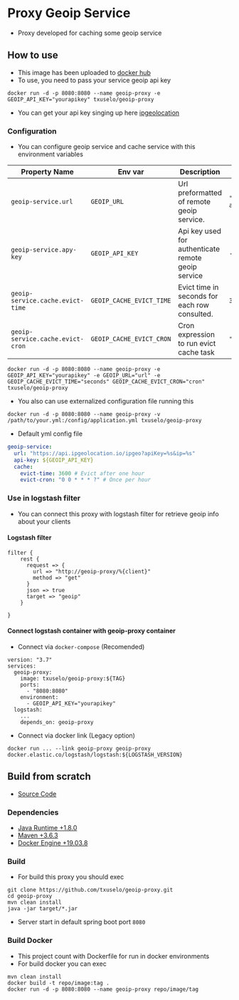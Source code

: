 # Proxy Geoip Service
* Proxy developed for caching some geoip service

## How to use
* This image has been uploaded to [docker hub](https://hub.docker.com/repository/docker/txuselo/geoip-proxy)
* To use, you need to pass your service geoip api key
```
docker run -d -p 8080:8080 --name geoip-proxy -e GEOIP_API_KEY="yourapikey" txuselo/geoip-proxy
```
* You can get your api key singing up here [ipgeolocation](https://app.ipgeolocation.io/)

### Configuration
* You can configure geoip service and cache service with this environment variables

|          Property Name           |         Env var          |                    Description                     |                     Default Value                      |
|----------------------------------|--------------------------|----------------------------------------------------|--------------------------------------------------------|
| `geoip-service.url`              | `GEOIP_URL`              | Url preformatted of remote geoip service.          | `"https://api.ipgeolocation.io/ipgeo?apiKey=%s&ip=%s"` |
| `geoip-service.apy-key`          | `GEOIP_API_KEY`          | Api key used for authenticate remote geoip service | -                                                      |
| `geoip-service.cache.evict-time` | `GEOIP_CACHE_EVICT_TIME` | Evict time in seconds for each row consulted.      | `3600 # Evict after one hour`                          |
| `geoip-service.cache.evict-cron` | `GEOIP_CACHE_EVICT_CRON` | Cron expression to run evict cache task            | `"0 0 * * * ?" # Once per hour`                        |

```
docker run -d -p 8080:8080 --name geoip-proxy -e GEOIP_API_KEY="yourapikey" -e GEOIP_URL="url" -e GEOIP_CACHE_EVICT_TIME="seconds" GEOIP_CACHE_EVICT_CRON="cron" txuselo/geoip-proxy
```

* You also can use externalized configuration file running this
```
docker run -d -p 8080:8080 --name geoip-proxy -v /path/to/your.yml:/config/application.yml txuselo/geoip-proxy
```

* Default yml config file
```yml
geoip-service:
  url: "https://api.ipgeolocation.io/ipgeo?apiKey=%s&ip=%s"
  api-key: ${GEOIP_API_KEY}
  cache:
    evict-time: 3600 # Evict after one hour
    evict-cron: "0 0 * * * ?" # Once per hour
```

### Use in logstash filter
* You can connect this proxy with logstash filter for retrieve geoip info about your clients

#### Logstash filter
```
filter {
    rest {
      request => {
        url => "http://geoip-proxy/%{client}"
        method => "get"
      }
      json => true
      target => "geoip"
    }

}
```

#### Connect logstash container with geoip-proxy container
* Connect via `docker-compose` (Recomended)
```
version: "3.7"
services:
  geoip-proxy:
    image: txuselo/geoip-proxy:${TAG}
    ports:
      - "8080:8080"
    environment:
      - GEOIP_API_KEY="yourapikey"
  logstash:
    ...
    depends_on: geoip-proxy

```
* Connect via docker link (Legacy option)
```
docker run ... --link geoip-proxy geoip-proxy docker.elastic.co/logstash/logstash:${LOGSTASH_VERSION}
```

## Build from scratch
* [Source Code](https://github.com/txuselo/geoip-proxy)

### Dependencies
* [Java Runtime +1.8.0](https://openjdk.java.net/install/)
* [Maven +3.6.3](https://maven.apache.org/download.cgi)
* [Docker Engine +19.03.8](https://docs.docker.com/get-docker/)

### Build
* For build this proxy you should exec
```
git clone https://github.com/txuselo/geoip-proxy.git
cd geoip-proxy
mvn clean install
java -jar target/*.jar
```
* Server start in default spring boot port `8080`

### Build Docker
* This project count with Dockerfile for run in docker environments
* For build docker you can exec
```
mvn clean install
docker build -t repo/image:tag .
docker run -d -p 8080:8080 --name geoip-proxy repo/image/tag
```


